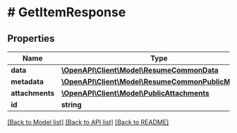 # # GetItemResponse

## Properties

Name | Type | Description | Notes
------------ | ------------- | ------------- | -------------
**data** | [**\OpenAPI\Client\Model\ResumeCommonData**](ResumeCommonData.md) |  | [optional]
**metadata** | [**\OpenAPI\Client\Model\ResumeCommonPublicMetadata**](ResumeCommonPublicMetadata.md) |  |
**attachments** | [**\OpenAPI\Client\Model\PublicAttachments**](PublicAttachments.md) |  |
**id** | **string** |  |

[[Back to Model list]](../../README.md#models) [[Back to API list]](../../README.md#endpoints) [[Back to README]](../../README.md)
